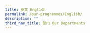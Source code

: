 ```yaml
---
title: 英文 English
permalink: /our-programmes/English/
description: ""
third_nav_title: 部门 Our Departments
---
```






